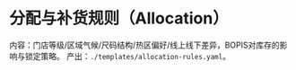 # 分配与补货规则（Allocation）

内容：门店等级/区域气候/尺码结构/热区偏好/线上线下差异，BOPIS对库存的影响与锁定策略。
产出：`./templates/allocation-rules.yaml`。

